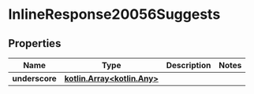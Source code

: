 
# InlineResponse20056Suggests

## Properties
Name | Type | Description | Notes
------------ | ------------- | ------------- | -------------
**underscore** | [**kotlin.Array&lt;kotlin.Any&gt;**](kotlin.Any.md) |  | 




